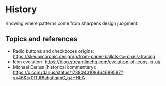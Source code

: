 # History

Knowing where patterns come from sharpens design judgment.

## Topics and references
- Radio buttons and checkboxes origins: https://skeuomorphic.design/p/from-paper-ballots-to-pixels-tracing
- Icon evolution: https://blog.streamlinehq.com/evolution-of-icons-in-ui/
- Michael Darius (historical commentary): https://x.com/darius/status/1738043108464689587?s=46&t=0fTJl6ahatIqimO_gJHHbA